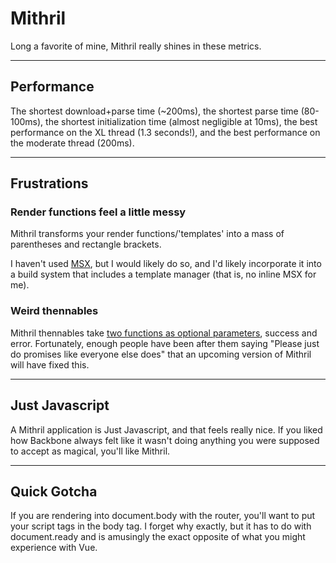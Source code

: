 # Mithril

Long a favorite of mine, Mithril really shines in these metrics.  

---

## Performance

The shortest download+parse time (~200ms), the shortest parse time (80-100ms), the shortest initialization time (almost negligible at 10ms), the best performance on the XL thread (1.3 seconds!), and the best performance on the moderate thread (200ms).  

---

## Frustrations

### Render functions feel a little messy

Mithril transforms your render functions/'templates' into a mass of parentheses and rectangle brackets.  

I haven't used [MSX](https://github.com/insin/msx), but I would likely do so, and I'd likely incorporate it into a build system that includes a template manager (that is, no inline MSX for me).  

### Weird thennables

Mithril thennables take [two functions as optional parameters](https://lhorie.github.io/mithril/mithril.request.html#binding-errors), success and error.  Fortunately, enough people have been after them saying "Please just do promises like everyone else does" that an upcoming version of Mithril will have fixed this.  

---

## Just Javascript

A Mithril application is Just Javascript, and that feels really nice.  If you liked how Backbone always felt like it wasn't doing anything you were supposed to accept as magical, you'll like Mithril.  

--- 

## Quick Gotcha

If you are rendering into document.body with the router, you'll want to put your script tags in the body tag.  I forget why exactly, but it has to do with document.ready and is amusingly the exact opposite of what you might experience with Vue.  